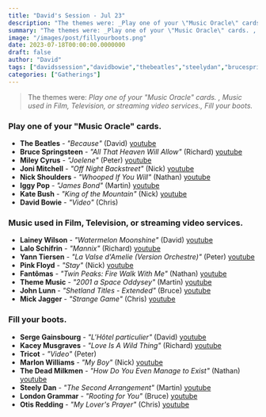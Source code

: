 ```yaml
---
title: "David's Session - Jul 23"
description: "The themes were: _Play one of your \"Music Oracle\" cards. , Music used in Film, Television, or streaming video services., Fill your boots._"
summary: "The themes were: _Play one of your \"Music Oracle\" cards. , Music used in Film, Television, or streaming video services., Fill your boots._"
image: "/images/post/fillyourboots.png"
date: 2023-07-18T00:00:00.0000000
draft: false
author: "David"
tags: ["davidssession","davidbowie","thebeatles","steelydan","brucespringsteen","pinkfloyd","jonimitchell","marlonwilliams","sergegainsbourg","otisredding","iggypop","katebush","londongrammar","kaceymusgraves","fantomas","laineywilson","tricot","johnlunn","mileycyrus","thememusic","mickjagger","yanntiersen","laloschifrin","nickshoulders","thedeadmilkmen"]
categories: ["Gatherings"]
---
```

> The themes were: _Play one of your "Music Oracle" cards. , Music used in Film, Television, or streaming video services., Fill your boots._
### Play one of your "Music Oracle" cards. 
- **The Beatles** - _"Because"_ (David) [youtube](https://www.youtube.com/watch?v=hL0tnrl2L_U)
- **Bruce Springsteen** - _"All That Heaven Will Allow"_ (Richard) [youtube](https://www.youtube.com/watch?v=XlMDSTeb4_w)
- **Miley Cyrus** - _"Joelene"_ (Peter) [youtube](https://www.youtube.com/watch?v=wOwblaKmyVw)
- **Joni Mitchell** - _"Off Night Backstreet"_ (Nick) [youtube](https://www.youtube.com/watch?v=Ewo2nXlGtiQ)
- **Nick Shoulders** - _"Whooped If You Will"_ (Nathan) [youtube](https://www.youtube.com/watch?v=KS11SK-LZYE)
- **Iggy Pop** - _"James Bond"_ (Martin) [youtube](https://www.youtube.com/watch?v=mw6NKf95VWA)
- **Kate Bush** - _"King of the Mountain"_ (Nick) [youtube](https://www.youtube.com/watch?v=F8xk_AkeP5c)
- **David Bowie** - _"Video"_ (Chris)
### Music used in Film, Television, or streaming video services.
- **Lainey Wilson** - _"Watermelon Moonshine"_ (David) [youtube](https://www.youtube.com/watch?v=_3jv0_wGK1M)
- **Lalo Schifrin** - _"Mannix"_ (Richard) [youtube](https://www.youtube.com/watch?v=f65VcQkJnTw)
- **Yann Tiersen** - _"La Valse d'Amelie (Version Orchestre)"_ (Peter) [youtube](https://www.youtube.com/watch?v=L6StpOJV22w)
- **Pink Floyd** - _"Stay"_ (Nick) [youtube](https://www.youtube.com/watch?v=Exz1nAgP2RU)
- **Fantômas** - _"Twin Peaks: Fire Walk With Me"_ (Nathan) [youtube](https://www.youtube.com/watch?v=JgWGys_b3xM)
- **Theme Music** - _"2001  a Space Oddysey"_ (Martin) [youtube](https://www.youtube.com/watch?v=QwxYiVXYyVs)
- **John Lunn** - _"Shetland Titles - Extended"_ (Bruce) [youtube](https://www.youtube.com/watch?v=-4y97uyVPDc)
- **Mick Jagger** - _"Strange Game"_ (Chris) [youtube](https://www.youtube.com/watch?v=tegw25qqbAs)
### Fill your boots.
- **Serge Gainsbourg** - _"L'Hôtel particulier"_ (David) [youtube](https://www.youtube.com/watch?v=l86CKCllUiU)
- **Kacey Musgraves** - _"Love Is A Wild Thing"_ (Richard) [youtube](https://www.youtube.com/watch?v=iwrxzuD2zsc)
- **Tricot** - _"Video"_ (Peter)
- **Marlon Williams** - _"My Boy"_ (Nick) [youtube](https://www.youtube.com/watch?v=KYg-rF03Cfw)
- **The Dead Milkmen** - _"How Do You Even Manage to Exist"_ (Nathan) [youtube](https://www.youtube.com/watch?v=sRYOmVLqSC0)
- **Steely Dan** - _"The Second Arrangement"_ (Martin) [youtube](https://www.youtube.com/watch?v=dz9oolWz6b0)
- **London Grammar** - _"Rooting for You"_ (Bruce) [youtube](https://www.youtube.com/watch?v=jqhgXAGP4Ho)
- **Otis Redding** - _"My Lover's Prayer"_ (Chris) [youtube](https://www.youtube.com/watch?v=Jo-klvlKdjM)
